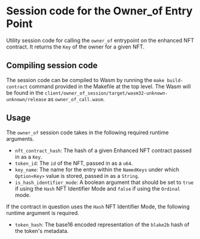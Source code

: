 # Session code for the Owner_of Entry Point

Utility session code for calling the `owner_of` entrypoint on the enhanced NFT contract. It returns the `Key` of the owner 
for a given NFT.

## Compiling session code

The session code can be compiled to Wasm by running the `make build-contract` command provided in the Makefile at the top level.
The Wasm will be found in the `client/owner_of_session/target/wasm32-unknown-unknown/release` as `owner_of_call.wasm`.

## Usage

The `owner_of` session code takes in the following required runtime arguments.

* `nft_contract_hash`: The hash of a given Enhanced NFT contract passed in as a `Key`.
* `token_id`: The `id` of the NFT, passed in as a `u64`.
* `key_name`: The name for the entry within the `NamedKeys` under which `Option<Key>` value is stored, passed in as a `String`.
* `is_hash_identifier_mode`: A boolean argument that should be set to `true` if using the `Hash` NFT Identifier Mode and `false` if using the `Ordinal` mode.

If the contract in question uses the `Hash` NFT Identifier Mode, the following runtime argument is required.

* `token_hash`: The base16 encoded representation of the `blake2b` hash of the token's metadata.
